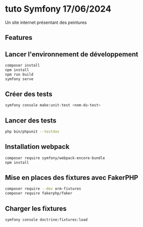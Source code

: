 # tuto Symfony 17/06/2024

Un site internet présentant des peintures

## Features

## Lancer l'environnement de développement
``` bash
composer install
npm install
npm run build
symfony serve
```

## Créer des tests
``` bash
symfony console make:unit-test <nom-du-test>
```

## Lancer des tests
``` bash
php bin/phpunit --testdox
```

## Installation webpack
``` bash
composer require symfony/webpack-encore-bundle
npm install
```

## Mise en places des fixtures avec FakerPHP
``` bash
composer require --dev orm-fixtures
composer require fakerphp/faker
```

## Charger les fixtures
``` bash
symfony console doctrine:fixtures:load
```